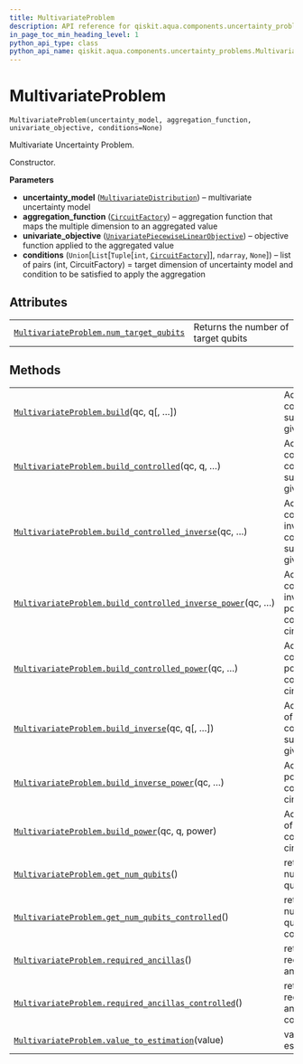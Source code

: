 ```yaml
---
title: MultivariateProblem
description: API reference for qiskit.aqua.components.uncertainty_problems.MultivariateProblem
in_page_toc_min_heading_level: 1
python_api_type: class
python_api_name: qiskit.aqua.components.uncertainty_problems.MultivariateProblem
---
```


# MultivariateProblem

<span id="qiskit.aqua.components.uncertainty_problems.MultivariateProblem" />

`MultivariateProblem(uncertainty_model, aggregation_function, univariate_objective, conditions=None)`

Multivariate Uncertainty Problem.

Constructor.

**Parameters**

*   **uncertainty\_model** ([`MultivariateDistribution`](qiskit.aqua.components.uncertainty_models.MultivariateDistribution "qiskit.aqua.components.uncertainty_models.multivariate_distribution.MultivariateDistribution")) – multivariate uncertainty model
*   **aggregation\_function** ([`CircuitFactory`](qiskit.aqua.utils.CircuitFactory "qiskit.aqua.utils.circuit_factory.CircuitFactory")) – aggregation function that maps the multiple dimension to an aggregated value
*   **univariate\_objective** ([`UnivariatePiecewiseLinearObjective`](qiskit.aqua.components.uncertainty_problems.UnivariatePiecewiseLinearObjective "qiskit.aqua.components.uncertainty_problems.univariate_piecewise_linear_objective.UnivariatePiecewiseLinearObjective")) – objective function applied to the aggregated value
*   **conditions** (`Union`\[`List`\[`Tuple`\[`int`, [`CircuitFactory`](qiskit.aqua.utils.CircuitFactory "qiskit.aqua.utils.circuit_factory.CircuitFactory")]], `ndarray`, `None`]) – list of pairs (int, CircuitFactory) = target dimension of uncertainty model and condition to be satisfied to apply the aggregation

## Attributes

|                                                                                                                                                                                                                  |                                     |
| ---------------------------------------------------------------------------------------------------------------------------------------------------------------------------------------------------------------- | ----------------------------------- |
| [`MultivariateProblem.num_target_qubits`](qiskit.aqua.components.uncertainty_problems.MultivariateProblem.num_target_qubits "qiskit.aqua.components.uncertainty_problems.MultivariateProblem.num_target_qubits") | Returns the number of target qubits |

## Methods

|                                                                                                                                                                                                                                                                |                                                                       |
| -------------------------------------------------------------------------------------------------------------------------------------------------------------------------------------------------------------------------------------------------------------- | --------------------------------------------------------------------- |
| [`MultivariateProblem.build`](qiskit.aqua.components.uncertainty_problems.MultivariateProblem.build "qiskit.aqua.components.uncertainty_problems.MultivariateProblem.build")(qc, q\[, …])                                                                      | Adds corresponding sub-circuit to given circuit                       |
| [`MultivariateProblem.build_controlled`](qiskit.aqua.components.uncertainty_problems.MultivariateProblem.build_controlled "qiskit.aqua.components.uncertainty_problems.MultivariateProblem.build_controlled")(qc, q, …)                                        | Adds corresponding controlled sub-circuit to given circuit            |
| [`MultivariateProblem.build_controlled_inverse`](qiskit.aqua.components.uncertainty_problems.MultivariateProblem.build_controlled_inverse "qiskit.aqua.components.uncertainty_problems.MultivariateProblem.build_controlled_inverse")(qc, …)                   | Adds controlled inverse of corresponding sub-circuit to given circuit |
| [`MultivariateProblem.build_controlled_inverse_power`](qiskit.aqua.components.uncertainty_problems.MultivariateProblem.build_controlled_inverse_power "qiskit.aqua.components.uncertainty_problems.MultivariateProblem.build_controlled_inverse_power")(qc, …) | Adds controlled, inverse, power of corresponding circuit.             |
| [`MultivariateProblem.build_controlled_power`](qiskit.aqua.components.uncertainty_problems.MultivariateProblem.build_controlled_power "qiskit.aqua.components.uncertainty_problems.MultivariateProblem.build_controlled_power")(qc, …)                         | Adds controlled power of corresponding circuit.                       |
| [`MultivariateProblem.build_inverse`](qiskit.aqua.components.uncertainty_problems.MultivariateProblem.build_inverse "qiskit.aqua.components.uncertainty_problems.MultivariateProblem.build_inverse")(qc, q\[, …])                                              | Adds inverse of corresponding sub-circuit to given circuit            |
| [`MultivariateProblem.build_inverse_power`](qiskit.aqua.components.uncertainty_problems.MultivariateProblem.build_inverse_power "qiskit.aqua.components.uncertainty_problems.MultivariateProblem.build_inverse_power")(qc, …)                                  | Adds inverse power of corresponding circuit.                          |
| [`MultivariateProblem.build_power`](qiskit.aqua.components.uncertainty_problems.MultivariateProblem.build_power "qiskit.aqua.components.uncertainty_problems.MultivariateProblem.build_power")(qc, q, power)                                                   | Adds power of corresponding circuit.                                  |
| [`MultivariateProblem.get_num_qubits`](qiskit.aqua.components.uncertainty_problems.MultivariateProblem.get_num_qubits "qiskit.aqua.components.uncertainty_problems.MultivariateProblem.get_num_qubits")()                                                      | returns number of qubits                                              |
| [`MultivariateProblem.get_num_qubits_controlled`](qiskit.aqua.components.uncertainty_problems.MultivariateProblem.get_num_qubits_controlled "qiskit.aqua.components.uncertainty_problems.MultivariateProblem.get_num_qubits_controlled")()                     | returns number of qubits controlled                                   |
| [`MultivariateProblem.required_ancillas`](qiskit.aqua.components.uncertainty_problems.MultivariateProblem.required_ancillas "qiskit.aqua.components.uncertainty_problems.MultivariateProblem.required_ancillas")()                                             | returns required ancillas                                             |
| [`MultivariateProblem.required_ancillas_controlled`](qiskit.aqua.components.uncertainty_problems.MultivariateProblem.required_ancillas_controlled "qiskit.aqua.components.uncertainty_problems.MultivariateProblem.required_ancillas_controlled")()            | returns required ancillas controlled                                  |
| [`MultivariateProblem.value_to_estimation`](qiskit.aqua.components.uncertainty_problems.MultivariateProblem.value_to_estimation "qiskit.aqua.components.uncertainty_problems.MultivariateProblem.value_to_estimation")(value)                                  | value to estimate                                                     |

